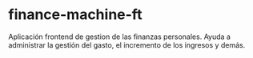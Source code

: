 # finance-machine-ft
Aplicación frontend de gestion de las finanzas personales. Ayuda a administrar la gestión del gasto, el incremento de los ingresos y demás.
